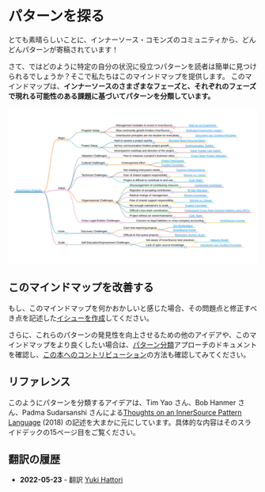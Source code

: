 # パターンを探る

とても素晴らしいことに、インナーソース・コモンズのコミュニティから、どんどんパターンが寄稿されています！

さて、ではどのように特定の自分の状況に役立つパターンを読者は簡単に見つけられるでしょうか？そこで私たちはこのマインドマップを提供します。
このマインドマップは、**インナーソースのさまざまなフェーズと、それぞれのフェーズで現れる可能性のある課題に基づいてパターンを分類しています。**

![インナーソース・パターンのマインドマップ](../../pattern-categorization/innersource-program-mind-map.png)

## このマインドマップを改善する

もし、このマインドマップを何かおかしいと感じた場合、その問題点と修正すべき点を記述した[イシューを作成](https://github.com/InnerSourceCommons/InnerSourcePatterns/issues)してください。

さらに、これらのパターンの発見性を向上させるための他のアイデアや、このマインドマップをより良くしたい場合は、[パターン分類](https://github.com/InnerSourceCommons/InnerSourcePatterns/blob/main/pattern-categorization/README.md)アプローチのドキュメントを確認し、[この本へのコントリビューション](../../book/contribute.md)の方法も確認してみてください。

## リファレンス

このようにパターンを分類するアイデアは、Tim Yao さん、Bob Hanmer さん、Padma Sudarsanshi さんによる[Thoughts on an InnerSource Pattern Language](https://drive.google.com/file/d/13AY8glCOdpLOVuz7cVD6QOB8d2xbHCS1/view) (2018) の記述を大まかに元にしています。具体的な内容はそのスライドデックの15ページ目をご覧ください。

## 翻訳の履歴

- **2022-05-23** - 翻訳 [Yuki Hattori](https://github.com/yuhattor)
